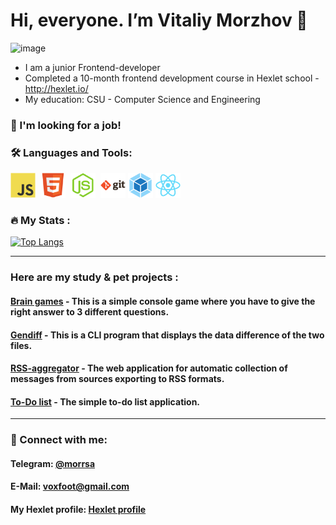 <h1>Hi, everyone. I’m Vitaliy Morzhov 👋</h1>
<div>
  
  ![image](https://www.codewars.com/users/morrsa/badges/small)
  - I am a junior Frontend-developer
  - Completed a 10-month frontend development course in Hexlet school - http://hexlet.io/
  - My education: CSU - Computer Science and Engineering
</div>

### 🔭 I'm looking for a job! 

### 🛠️ Languages and Tools:
<div>
  <img src="https://github.com/devicons/devicon/blob/master/icons/javascript/javascript-original.svg" title="JavaScript" alt="JavaScript" width="40" 
  <img src="https://github.com/devicons/devicon/blob/master/icons/css3/css3-plain-wordmark.svg"  title="CSS3" alt="CSS" width="40" height="40"/>&nbsp;
  <img src="https://github.com/devicons/devicon/blob/master/icons/html5/html5-original.svg" title="HTML5" alt="HTML" width="40" height="40"/>&nbsp;
  <img src="https://github.com/devicons/devicon/blob/master/icons/nodejs/nodejs-original.svg" title="NodeJS" alt="NodeJS" width="40" height="40"/>&nbsp;
  <img src="https://github.com/devicons/devicon/blob/master/icons/git/git-original-wordmark.svg" title="Git" **alt="Git" width="40" height="40"/>
  <img src="https://github.com/devicons/devicon/blob/master/icons/webpack/webpack-original.svg" title="Webpack width="40" height="40"/>
  <img src="https://github.com/devicons/devicon/blob/master/icons/react/react-original.svg" title="React width="40" height="40"/>
</div>

### :fire: My Stats :
[![Top Langs](https://github-readme-stats.vercel.app/api/top-langs/?username=Vox1oot&layout=compact&theme=vision-friendly-dark)](https://github.com/anuraghazra/github-readme-stats)

____

### Here are my study & pet projects :
<div>
  <h4><a href=https://github.com/Vox1oot/frontend-project-lvl1>Brain games</a>
  - This is a simple console game where you have to give the right answer to 3 different questions.
  </h4>
  <h4>
  <a href=https://github.com/Vox1oot/frontend-project-lvl2>Gendiff</a>
  - This is a CLI program that displays the data difference of the two files.
  </h4>
  <h4>
  <a href=https://github.com/Vox1oot/frontend-project-lvl3>RSS-aggregator</a>
  - The web application for automatic collection of messages from sources exporting to RSS formats.
  </h4>
    <h4>
    <a href=https://github.com/Vox1oot/todo>To-Do list</a>
  - The simple to-do list application.
  </h4>
</div>

____
<div>
  <h3>🤝 Connect with me:</h3>
  <h4>Telegram: <a href=https://t.me/morrsa>@morrsa</a></h4>                                                                                                           
  <h4>E-Mail: <a href="mailto:voxfoot@gmail.com">voxfoot@gmail.com</a></h4>                                                                                                       
  <h4>My Hexlet profile: <a href=https://ru.hexlet.io/u/morsa>Hexlet profile</a></h4>
</div>
<!---
Vox1oot/Vox1oot is a ✨ special ✨ repository because its `README.md` (this file) appears on your GitHub profile.
You can click the Preview link to take a look at your changes.
--->
